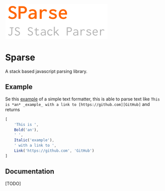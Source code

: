 
![logo](logo-small.png)

# Sparse

A stack based javascript parsing library.

## Example

Se this [example](examples/text-formatting.ts) of a simple text formatter, this is able to parse text like `This is *an* _example_ with a link to [https://github.com][GitHub]` and returns

```javascript
[
    'This is ', 
    Bold('an'),
    ' ',
    Italic('example'), 
    ' with a link to ', 
    Link('https://github.com', 'GitHub')
]
```

## Documentation

[TODO]














